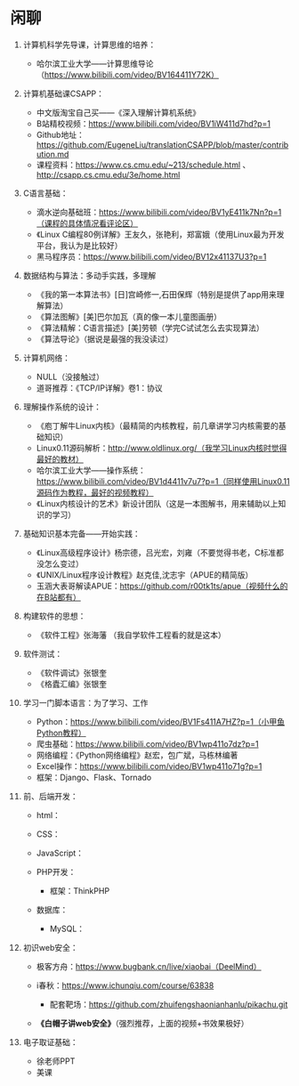 # 闲聊

1. 计算机科学先导课，计算思维的培养：
   
   - 哈尔滨工业大学——计算思维导论（https://www.bilibili.com/video/BV164411Y72K）
   
2. 计算机基础课CSAPP：
   - 中文版淘宝自己买——《深入理解计算机系统》
   - B站精校视频：https://www.bilibili.com/video/BV1iW411d7hd?p=1
   - Github地址：https://github.com/EugeneLiu/translationCSAPP/blob/master/contribution.md
   - 课程资料：https://www.cs.cmu.edu/~213/schedule.html   、http://csapp.cs.cmu.edu/3e/home.html
   
3. C语言基础：
   - 滴水逆向基础班：https://www.bilibili.com/video/BV1yE411k7Nn?p=1（课程的具体情况看评论区）
   - 《Linux C编程80例详解》王友久，张艳利，郑富娥（使用Linux最为开发平台，我认为是比较好）
   - 黑马程序员：https://www.bilibili.com/video/BV12x41137U3?p=1
   
4. 数据结构与算法：多动手实践，多理解
   - 《我的第一本算法书》[日]宫崎修一,石田保辉（特别是提供了app用来理解算法）
   - 《算法图解》[美]巴尔加瓦（真的像一本儿童图画册）
   - 《算法精解：C语言描述》[美]劳顿（学完C试试怎么去实现算法）
   - 《算法导论》（据说是最强的我没读过）
   
5. 计算机网络：
   
   - NULL（没接触过）
   - 道哥推荐：《TCP/IP详解》卷1：协议
   
6. 理解操作系统的设计：
   - 《庖丁解牛Linux内核》（最精简的内核教程，前几章讲学习内核需要的基础知识）
   - Linux0.11源码解析：http://www.oldlinux.org/（我学习Linux内核时觉得最好的教材）
   - 哈尔滨工业大学——操作系统：https://www.bilibili.com/video/BV1d4411v7u7?p=1（同样使用Linux0.11源码作为教程，最好的视频教程）
   - 《Linux内核设计的艺术》新设计团队（这是一本图解书，用来辅助以上知识的学习）
   
7. 基础知识基本完备——开始实践：
   - 《Linux高级程序设计》杨宗德，吕光宏，刘雍（不要觉得书老，C标准都没怎么变过）
   - 《UNIX/Linux程序设计教程》赵克佳,沈志宇（APUE的精简版）
   - 玉涵大表哥解读APUE：https://github.com/r00tk1ts/apue（视频什么的在B站都有）
   
8. 构建软件的思想：
   
   - 《软件工程》张海藩	（我自学软件工程看的就是这本）
   
9. 软件测试：
   - 《软件调试》张银奎
   - 《格蠹汇编》张银奎
   
10. 学习一门脚本语言：为了学习、工作
    
    - Python：https://www.bilibili.com/video/BV1Fs411A7HZ?p=1（小甲鱼Python教程）
    - 爬虫基础：https://www.bilibili.com/video/BV1wp411o7dz?p=1
    - 网络编程：《Python网络编程》赵宏，包广斌，马栋林编著
    - Excel操作：https://www.bilibili.com/video/BV1wp411o71g?p=1
    - 框架：Django、Flask、Tornado
    
   11. 前、后端开发：

          - html：
          - CSS：
          - JavaScript：

          - PHP开发：
               - 框架：ThinkPHP
          - 数据库：
               - MySQL：

   12. 初识web安全：

          - 极客方舟：https://www.bugbank.cn/live/xiaobai（DeelMind）

          - i春秋：https://www.ichunqiu.com/course/63838 
               - 配套靶场：https://github.com/zhuifengshaonianhanlu/pikachu.git
          - **《白帽子讲web安全》**（强烈推荐，上面的视频+书效果极好）

   13. 电子取证基础：

          - 徐老师PPT
          - 美课